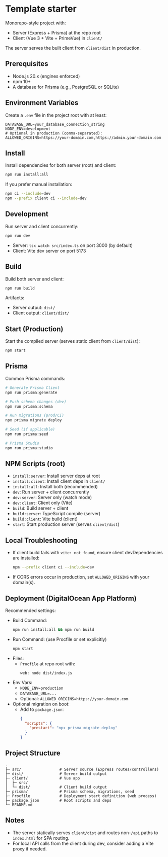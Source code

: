 # Template starter

Monorepo-style project with:

- Server (Express + Prisma) at the repo root
- Client (Vue 3 + Vite + PrimeVue) in `client/`

The server serves the built client from `client/dist` in production.

## Prerequisites

- Node.js 20.x (engines enforced)
- npm 10+
- A database for Prisma (e.g., PostgreSQL or SQLite)

## Environment Variables

Create a `.env` file in the project root with at least:

```
DATABASE_URL=your_database_connection_string
NODE_ENV=development
# Optional in production (comma-separated):
ALLOWED_ORIGINS=https://your-domain.com,https://admin.your-domain.com
```

## Install

Install dependencies for both server (root) and client:

```bash
npm run install:all
```

If you prefer manual installation:

```bash
npm ci --include=dev
npm --prefix client ci --include=dev
```

## Development

Run server and client concurrently:

```bash
npm run dev
```

- Server: `tsx watch src/index.ts` on port 3000 (by default)
- Client: Vite dev server on port 5173

## Build

Build both server and client:

```bash
npm run build
```

Artifacts:

- Server output: `dist/`
- Client output: `client/dist/`

## Start (Production)

Start the compiled server (serves static client from `client/dist`):

```bash
npm start
```

## Prisma

Common Prisma commands:

```bash
# Generate Prisma Client
npm run prisma:generate

# Push schema changes (dev)
npm run prisma:schema

# Run migrations (prod/CI)
npx prisma migrate deploy

# Seed (if applicable)
npm run prisma:seed

# Prisma Studio
npm run prisma:studio
```

## NPM Scripts (root)

- `install:server`: Install server deps at root
- `install:client`: Install client deps in `client/`
- `install:all`: Install both (recommended)
- `dev`: Run server + client concurrently
- `dev:server`: Server only (watch mode)
- `dev:client`: Client only (Vite)
- `build`: Build server + client
- `build:server`: TypeScript compile (server)
- `build:client`: Vite build (client)
- `start`: Start production server (serves `client/dist`)

## Local Troubleshooting

- If client build fails with `vite: not found`, ensure client devDependencies are installed:
  ```bash
  npm --prefix client ci --include=dev
  ```
- If CORS errors occur in production, set `ALLOWED_ORIGINS` with your domain(s).

## Deployment (DigitalOcean App Platform)

Recommended settings:

- Build Command:
  ```bash
  npm run install:all && npm run build
  ```
- Run Command: (use Procfile or set explicitly)
  ```bash
  npm start
  ```
- Files:
  - `Procfile` at repo root with:
    ```
    web: node dist/index.js
    ```
- Env Vars:
  - `NODE_ENV=production`
  - `DATABASE_URL=...`
  - Optional: `ALLOWED_ORIGINS=https://your-domain.com`
- Optional migration on boot:
  - Add to `package.json`:
    ```json
    {
      "scripts": {
        "prestart": "npx prisma migrate deploy"
      }
    }
    ```

## Project Structure

```
.
├─ src/                 # Server source (Express routes/controllers)
├─ dist/                # Server build output
├─ client/              # Vue app
│  ├─ src/
│  └─ dist/             # Client build output
├─ prisma/              # Prisma schema, migrations, seed
├─ Procfile             # Deployment start definition (web process)
├─ package.json         # Root scripts and deps
└─ README.md
```

## Notes

- The server statically serves `client/dist` and routes non-`/api` paths to `index.html` for SPA routing.
- For local API calls from the client during dev, consider adding a Vite proxy if needed.
